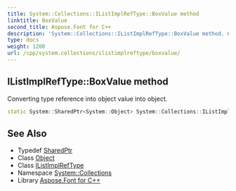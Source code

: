 ```yaml
---
title: System::Collections::IListImplRefType::BoxValue method
linktitle: BoxValue
second_title: Aspose.Font for C++
description: 'System::Collections::IListImplRefType::BoxValue method. Converting type reference into object value into object in C++.'
type: docs
weight: 1200
url: /cpp/system.collections/ilistimplreftype/boxvalue/
---
```

## IListImplRefType::BoxValue method


Converting type reference into object value into object.

```cpp
static System::SharedPtr<System::Object> System::Collections::IListImplRefType<T>::BoxValue(System::SharedPtr<T> value)
```

## See Also

* Typedef [SharedPtr](../../../system/sharedptr/)
* Class [Object](../../../system/object/)
* Class [IListImplRefType](../)
* Namespace [System::Collections](../../)
* Library [Aspose.Font for C++](../../../)
